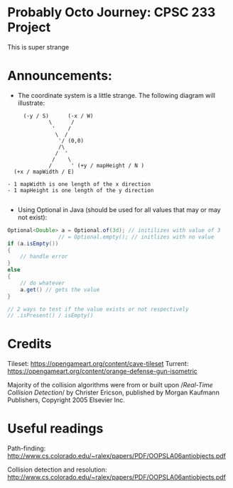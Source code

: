 # Probably Octo Journey: CPSC 233 Project
This is super strange

# Announcements:
- The coordinate system is a little strange. The following diagram will illustrate:
```
     (-y / S)      (-x / W)
             \      /
              '    /
               \  /
                '/ (0,0)
                /\
               /  '
              /    \
             /      ' (+y / mapHeight / N )
  (+x / mapWidth / E)

- 1 mapWidth is one length of the x direction
- 1 mapHeight is one length of the y direction


```

- Using Optional in Java (should be used for all values that may or may not exist):
```Java
Optional<Double> a = Optional.of(3d); // initilizes with value of 3
                // = Optional.empty(); // initlizes with no value
if (a.isEmpty())
{
	// handle error
}
else
{
	// do whatever
	a.get() // gets the value
}

// 2 ways to test if the value exists or not respectively
// .isPresent() / isEmpty()
```

# Credits
Tileset: https://opengameart.org/content/cave-tileset
Turrent: https://opengameart.org/content/orange-defense-gun-isometric


Majority of the collision algorithms were from or built upon /*Real-Time Collision Detection*/ by Christer Ericson, published by Morgan Kaufmann Publishers, Copyright 2005 Elsevier Inc.


# Useful readings
Path-finding: http://www.cs.colorado.edu/~ralex/papers/PDF/OOPSLA06antiobjects.pdf

Collision detection and resolution: http://www.cs.colorado.edu/~ralex/papers/PDF/OOPSLA06antiobjects.pdf



